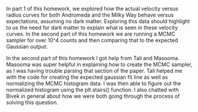 In part 1 of this homework, we explored how the actual velocity versus radius curves for both Andromeda and the Milky Way behave versus expectations, assuming no dark matter. Exploring this data should highlight to us the need for dark matter to explain what is seen in these velocity curves. In the second part of this homework we are running a MCMC sampler for over 10^4 counts and then comparing that to the expected Gaussian output.

In the second part of this homework I got help from Tali and Masooma. Masooma was super helpful in explaining how to create the MCMC sampler, as I was having trouble parsing that section of the paper. Tali helped me with the code for creating the expected gaussian fit line as well as normalizing the MCMC histogram data. I was then able to figure out the normalized histogram using the plt.stairs() function. I also chatted with Bivek in general about how we were both going through the process of solving this question.
